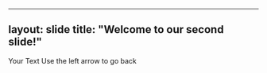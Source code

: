 ----
layout: slide
title: "Welcome to our second slide!"
----
Your Text
Use the left arrow to go back
